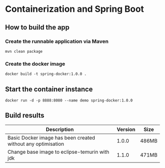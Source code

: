 
# Containerization and Spring Boot
## How to build the app
### Create the runnable application via Maven
    mvn clean package
### Create the docker image
    docker build -t spring-docker:1.0.0 .

## Start the container instance

    docker run -d -p 8888:8080 --name demo spring-docker:1.0.0


## Build results

| Description                                                  | Version | Size  |
|--------------------------------------------------------------|---------|-------|
| Basic Docker image has been created without any optimisation | 1.0.0   | 486MB |
| Change base image to eclipse-temurin with jdk                | 1.1.0   | 471MB  |
